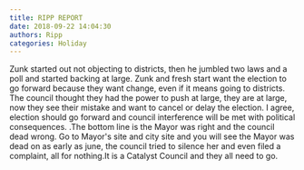 ```yaml
---
title: RIPP REPORT
date: 2018-09-22 14:04:30
authors: Ripp
categories: Holiday
---
```


 Zunk started out not objecting to districts, then he jumbled two laws and a poll and started backing at large. Zunk and fresh start want the election to go forward because they want change, even if it means going to districts. The council thought they had the power to push at large, they are at large, now they see their mistake and want to cancel or delay the election. I agree, election should go forward and council interference will be met with political consequences.
.The bottom line is the Mayor was right and the council dead wrong. Go to Mayor's site and city site and you will see the Mayor was dead on as early as june, the council tried to silence her and even filed a complaint, all for nothing.It is a Catalyst Council and they all need to go.